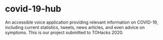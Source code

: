 # covid-19-hub
An accessible voice application providing relevant information on COVID-19, including current statistics, tweets, news articles, and even advice on symptoms.
This is our project submitted to TOHacks 2020.
